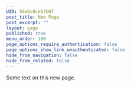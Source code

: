 ```yaml
---
UID: 56e6c8ce17b07
post_title: New Page
post_excerpt: ""
layout: page
published: true
menu_order: 100
page_options_require_authentication: false
page_options_show_link_unauthenticated: false
hide_from_navigation: false
hide_from_related: false
---
```

Some text on this new page.
